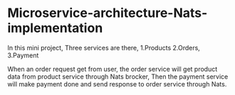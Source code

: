 # Microservice-architecture-Nats-implementation

In this mini project, Three services are there,
1.Products
2.Orders,
3.Payment

When an order request get from user, the order service will get product data from product service through Nats brocker,
Then the payment service will make payment done and send response to order service through Nats.
